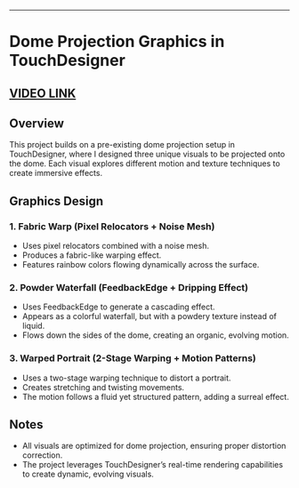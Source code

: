 
---

# Dome Projection Graphics in TouchDesigner
## [VIDEO LINK]([recreation.png](https://youtu.be/cTkpZLp49MU))

## Overview  
This project builds on a pre-existing dome projection setup in TouchDesigner, where I designed three unique visuals to be projected onto the dome. Each visual explores different motion and texture techniques to create immersive effects.  

## Graphics Design  

### 1. **Fabric Warp (Pixel Relocators + Noise Mesh)**  
- Uses pixel relocators combined with a noise mesh.  
- Produces a fabric-like warping effect.  
- Features rainbow colors flowing dynamically across the surface.  

### 2. **Powder Waterfall (FeedbackEdge + Dripping Effect)**  
- Uses FeedbackEdge to generate a cascading effect.  
- Appears as a colorful waterfall, but with a powdery texture instead of liquid.  
- Flows down the sides of the dome, creating an organic, evolving motion.  

### 3. **Warped Portrait (2-Stage Warping + Motion Patterns)**  
- Uses a two-stage warping technique to distort a portrait.  
- Creates stretching and twisting movements.  
- The motion follows a fluid yet structured pattern, adding a surreal effect.  

## Notes  
- All visuals are optimized for dome projection, ensuring proper distortion correction.  
- The project leverages TouchDesigner’s real-time rendering capabilities to create dynamic, evolving visuals.  
